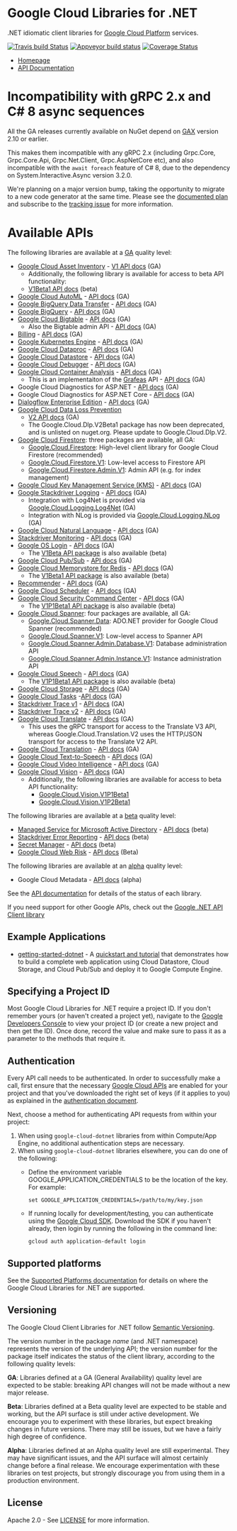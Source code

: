 # Google Cloud Libraries for .NET
.NET idiomatic client libraries for [Google Cloud Platform](https://cloud.google.com/) services.

[![Travis build Status](https://travis-ci.org/googleapis/google-cloud-dotnet.svg?branch=master)](https://travis-ci.org/googleapis/google-cloud-dotnet)
[![Appveyor build status](https://ci.appveyor.com/api/projects/status/hkkyregfhh5m4d2u?svg=true)](https://ci.appveyor.com/project/googleapis/google-cloud-dotnet)
[![Coverage Status](https://codecov.io/gh/googleapis/google-cloud-dotnet/branch/master/graph/badge.svg)](https://codecov.io/gh/googleapis/google-cloud-dotnet)

* [Homepage](https://cloud.google.com/dotnet/)
* [API Documentation](http://googleapis.github.io/google-cloud-dotnet/docs/)

# Incompatibility with gRPC 2.x and C# 8 async sequences

All the GA releases currently available on NuGet depend on [GAX](https://github.com/googleapis/gax-dotnet) version 2.10 or earlier.

This makes them incompatible with any gRPC 2.x (including Grpc.Core, Grpc.Core.Api, Grpc.Net.Client, Grpc.AspNetCore etc), and also incompatible with the `await foreach` feature of C# 8, due to the dependency on System.Interactive.Async version 3.2.0.

We're planning on a major version bump, taking the opportunity to migrate to a new code generator at the same time. Please see the [documented plan](https://googleapis.github.io/google-cloud-dotnet/docs/major-version.html) and subscribe to the [tracking issue](https://github.com/googleapis/google-cloud-dotnet/issues/3519) for more information.

# Available APIs

The following libraries are available at a [GA](#versioning) quality level:

* [Google Cloud Asset Inventory](https://cloud.google.com/resource-manager/docs/cloud-asset-inventory/overview) - [V1 API docs](https://googleapis.dev/dotnet/Google.Cloud.Asset.V1/latest) (GA)
  * Additionally, the following library is available for access to beta API functionality:
  * [V1Beta1 API docs](https://googleapis.dev/dotnet/Google.Cloud.Asset.V1Beta1/latest) (beta)
* [Google Cloud AutoML](https://cloud.google.com/automl/) - [API docs](https://googleapis.dev/dotnet/Google.AutoML.V1/latest) (GA)
* [Google BigQuery Data Transfer](https://cloud.google.com/bigquery/transfer/) - [API docs](https://googleapis.dev/dotnet/Google.Cloud.BigQuery.DataTransfer.V1/latest) (GA)
* [Google BigQuery](https://cloud.google.com/bigquery/) - [API docs](https://googleapis.dev/dotnet/Google.Cloud.BigQuery.V2/latest) (GA)
* [Google Cloud Bigtable](https://cloud.google.com/bigtable/) - [API docs](https://googleapis.dev/dotnet/Google.Cloud.Bigtable.V2/latest) (GA)
  * Also the Bigtable admin API - [API docs](https://googleapis.dev/dotnet/Google.Cloud.Bigtable.Admin.V2/latest) (GA)
* [Billing](https://cloud.google.com/billing/docs/) - [API docs](https://googleapis.dev/dotnet/Google.Cloud.Billing.V1/latest) (GA)
* [Google Kubernetes Engine](https://cloud.google.com/kubernetes-engine/) - [API docs](https://googleapis.dev/dotnet/Google.Cloud.Container.V1/latest) (GA)
* [Google Cloud Dataproc](https://cloud.google.com/dataproc/) - [API docs](https://googleapis.dev/dotnet/Google.Cloud.Dataproc.V1/latest) (GA)
* [Google Cloud Datastore](https://cloud.google.com/datastore/) - [API docs](https://googleapis.dev/dotnet/Google.Cloud.Datastore.V1/latest) (GA)
* [Google Cloud Debugger](https://cloud.google.com/debugger/) - [API docs](https://googleapis.dev/dotnet/Google.Cloud.Debugger.V2/latest) (GA)
* [Google Cloud Container Analysis](https://cloud.google.com/container-registry/docs/container-analysis/) - [API docs](https://googleapis.dev/dotnet/Google.Cloud.DevTools.ContainerAnalysis.V1/latest) (GA)
  * This is an implementaiton of the [Grafeas](https://grafeas.io) API - [API docs](https://googleapis.dev/dotnet/Grafeas.V1/latest) (GA)
* Google Cloud Diagnostics for ASP.NET - [API docs](https://googleapis.dev/dotnet/Google.Cloud.Diagnostics.AspNet/latest) (GA)
* Google Cloud Diagnostics for ASP.NET Core - [API docs](https://googleapis.dev/dotnet/Google.Cloud.Diagnostics.AspNetCore/latest) (GA)
* [Dialogflow Enterprise Edition](https://cloud.google.com/dialogflow-enterprise/) - [API docs](https://googleapis.dev/dotnet/Google.Cloud.Dialogflow.V2/latest) (GA)
* [Google Cloud Data Loss Prevention](https://cloud.google.com/dlp/)
  * [V2 API docs](https://googleapis.dev/dotnet/Google.Cloud.Dlp.V2/latest) (GA)
  * The Google.Cloud.Dlp.V2Beta1 package has now been deprecated, and is unlisted on nuget.org.
    Please update to Google.Cloud.Dlp.V2.
* [Google Cloud Firestore](https://cloud.google.com/firestore/): three packages are available, all GA:
  * [Google.Cloud.Firestore](https://googleapis.dev/dotnet/Google.Cloud.Firestore/latest): High-level client library for Google Cloud Firestore (recommended)
  * [Google.Cloud.Firestore.V1](https://googleapis.dev/dotnet/Google.Cloud.Firestore.V1/latest): Low-level access to Firestore API
  * [Google.Cloud.Firestore.Admin.V1](https://googleapis.dev/dotnet/Google.Cloud.Firestore.Admin.V1/latest): Admin API (e.g. for index management)
* [Google Cloud Key Management Service (KMS)](https://cloud.google.com/kms/) - [API docs](https://googleapis.dev/dotnet/Google.Cloud.Kms.V1/latest) (GA)
* [Google Stackdriver Logging](https://cloud.google.com/logging/) - [API docs](https://googleapis.dev/dotnet/Google.Cloud.Logging.V2/latest) (GA)
  * Integration with Log4Net is provided via [Google.Cloud.Logging.Log4Net](https://googleapis.dev/dotnet/Google.Cloud.Logging.Log4Net/latest) (GA)
  * Integration with NLog is provided via [Google.Cloud.Logging.NLog](https://googleapis.dev/dotnet/Google.Cloud.Logging.NLog/latest) (GA)
* [Google Cloud Natural Language](https://cloud.google.com/natural-language/) - [API docs](https://googleapis.dev/dotnet/Google.Cloud.Language.V1/latest) (GA)
* [Stackdriver Monitoring](https://cloud.google.com/monitoring/) - [API docs](https://googleapis.dev/dotnet/Google.Cloud.Monitoring.V3/latest) (GA)
* [Google OS Login](https://cloud.google.com/compute/docs/instances/managing-instance-access) - [API docs](https://googleapis.dev/dotnet/Google.Cloud.OsLogin.V1/latest) (GA)
  * The [V1Beta API package](https://googleapis.dev/dotnet/Google.Cloud.OsLogin.V1Beta/latest) is also available (beta)
* [Google Cloud Pub/Sub](https://cloud.google.com/pubsub/) - [API docs](https://googleapis.dev/dotnet/Google.Cloud.PubSub.V1/latest) (GA)
* [Google Cloud Memorystore for Redis](https://cloud.google.com/memorystore/) - [API docs](https://googleapis.dev/dotnet/Google.Cloud.Redis.V1/latest) (GA)
  * The [V1Beta1 API package](https://googleapis.dev/dotnet/Google.Cloud.Redis.V1Beta1/latest) is also available (beta)
* [Recommender](https://cloud.google.com/recommender/docs/) - [API docs](https://googleapis.dev/dotnet/Google.Cloud.Recommender.V1/latest) (GA)
* [Google Cloud Scheduler](https://cloud.google.com/scheduler/) - [API docs](https://googleapis.dev/dotnet/Google.Cloud.Scheduler.V1/latest) (GA)
* [Google Cloud Security Command Center](https://cloud.google.com/security-command-center/) - [API docs](https://googleapis.dev/dotnet/Google.Cloud.SecurityCenter.V1/latest) (GA)
  * The [V1P1Beta1 API package](https://googleapis.dev/dotnet/Google.Cloud.SecurityCenter.V1P1Beta1/latest) is also available (beta)
* [Google Cloud Spanner](https://cloud.google.com/spanner/): four packages are available, all GA:
  * [Google.Cloud.Spanner.Data](https://googleapis.dev/dotnet/Google.Cloud.Spanner.Data/latest): ADO.NET provider for Google Cloud Spanner (recommended)
  * [Google.Cloud.Spanner.V1](https://googleapis.dev/dotnet/Google.Cloud.Spanner.V1/latest): Low-level access to Spanner API
  * [Google.Cloud.Spanner.Admin.Database.V1](https://googleapis.dev/dotnet/Google.Cloud.Spanner.Admin.Database.V1/latest): Database administration API
  * [Google.Cloud.Spanner.Admin.Instance.V1](https://googleapis.dev/dotnet/Google.Cloud.Spanner.Admin.Instance.V1/latest): Instance administration API
* [Google Cloud Speech](https://cloud.google.com/speech/) - [API docs](https://googleapis.dev/dotnet/Google.Cloud.Speech.V1/latest) (GA)
  * The [V1P1Beta1 API package](https://googleapis.dev/dotnet/Google.Cloud.Speech.V1P1Beta1/latest) is also available (beta)
* [Google Cloud Storage](https://cloud.google.com/storage/) - [API docs](https://googleapis.dev/dotnet/Google.Cloud.Storage.V1/latest) (GA)
* [Google Cloud Tasks](https://cloud.google.com/tasks/) -[API docs](https://googleapis.dev/dotnet/Google.Cloud.Tasks.V2/latest) (GA)
* [Stackdriver Trace v1](https://cloud.google.com/trace/) - [API docs](https://googleapis.dev/dotnet/Google.Cloud.Trace.V1/latest) (GA)
* [Stackdriver Trace v2](https://cloud.google.com/trace/) - [API docs](https://googleapis.dev/dotnet/Google.Cloud.Trace.V2/latest) (GA)
* [Google Cloud Translate](https://cloud.google.com/translate/) - [API docs](https://googleapis.dev/dotnet/Google.Cloud.Translate.V3/latest) (GA)
  * This uses the gRPC transport for access to the Translate V3 API, whereas Google.Cloud.Translation.V2 uses the HTTP/JSON transport for access to the Translate V2 API.
* [Google Cloud Translation](https://cloud.google.com/translate/) - [API docs](https://googleapis.dev/dotnet/Google.Cloud.Translation.V2/latest) (GA)
* [Google Cloud Text-to-Speech](https://cloud.google.com/text-to-speech/) - [API docs](https://googleapis.dev/dotnet/Google.Cloud.TextToSpeech.V1/latest) (GA)
* [Google Cloud Video Intelligence](https://cloud.google.com/video-intelligence/) - [API docs](https://googleapis.dev/dotnet/Google.Cloud.VideoIntelligence.V1/latest) (GA)
* [Google Cloud Vision](https://cloud.google.com/vision/) - [API docs](https://googleapis.dev/dotnet/Google.Cloud.Vision.V1/latest) (GA)
  * Additionally, the following libraries are available for access to beta API functionality:
    * [Google.Cloud.Vision.V1P1Beta1](https://googleapis.dev/dotnet/Google.Cloud.Vision.V1P1Beta1/latest)
    * [Google.Cloud.Vision.V1P2Beta1](https://googleapis.dev/dotnet/Google.Cloud.Vision.V1P2Beta1/latest)

The following libraries are available at a [beta](#versioning) quality level:

* [Managed Service for Microsoft Active Directory](https://cloud.google.com/managed-microsoft-ad/) - [API docs](https://googleapis.dev/dotnet/Google.Cloud.ManagedIdentities.V1/latest) (beta)
* [Stackdriver Error Reporting](https://cloud.google.com/error-reporting/) - [API docs](https://googleapis.dev/dotnet/Google.Cloud.ErrorReporting.V1Beta1/latest) (beta)
* [Secret Manager](https://cloud.google.com/secret-manager) - [API docs](https://googleapis.dev/dotnet/Google.Cloud.SecretManager.V1Beta1/latest) (beta)
* [Google Cloud Web Risk](https://cloud.google.com/web-risk/) - [API docs](https://googleapis.dev/dotnet/Google.Cloud.WebRisk.V1Beta1/latest) (Beta)

The following libraries are available at an [alpha](#versioning) quality level:

* Google Cloud Metadata - [API docs](https://googleapis.dev/dotnet/Google.Cloud.Metadata.V1/latest) (alpha)

See the [API documentation](https://googleapis.dev/dotnet/latest) for details of the status
of each library.

If you need support for other Google APIs, check out the
[Google .NET API Client library](https://github.com/google/google-api-dotnet-client)

## Example Applications

* [getting-started-dotnet](https://github.com/googleapis/getting-started-dotnet/) -
  A [quickstart and tutorial](https://cloud.google.com/dotnet/) that demonstrates how to build a complete web 
  application using Cloud Datastore, Cloud Storage, and Cloud Pub/Sub and deploy it to Google Compute Engine.

## Specifying a Project ID

Most Google Cloud Libraries for .NET require a project ID. If you
don't remember yours (or haven't created a project yet), navigate to
the [Google Developers Console](https://console.developers.google.com/project) to view
your project ID (or create a new project and then get the ID). Once
done, record the value and make sure to pass it as a parameter to
the methods that require it.

## Authentication

Every API call needs to be authenticated. In order to successfully
make a call, first ensure that the necessary [Google Cloud
APIs](https://console.developers.google.com/apis/library/) are enabled for your project and that
you've downloaded the right set of keys (if it applies to you) as
explained in the [authentication
document](https://github.com/googleapis/google-cloud-common/blob/master/authentication/readme.md#authentication).

Next, choose a method for authenticating API requests from within your project:

1. When using `google-cloud-dotnet` libraries from within Compute/App Engine, no additional authentication steps are necessary.
2. When using `google-cloud-dotnet` libraries elsewhere, you can do one of the following:
    * Define the environment variable GOOGLE_APPLICATION_CREDENTIALS to be the location of the key.  For example:

      ```
      set GOOGLE_APPLICATION_CREDENTIALS=/path/to/my/key.json
      ``` 
    * If running locally for development/testing, you can authenticate using the [Google Cloud SDK](https://cloud.google.com/sdk/).
      Download the SDK if you haven't already, then login by running the following in the command line:

      ```
      gcloud auth application-default login
      ```

## Supported platforms

See the [Supported Platforms
documentation](https://googleapis.github.io/google-cloud-dotnet/docs/guides/platforms.html)
for details on where the Google Cloud Libraries for .NET are
supported.

## Versioning

The Google Cloud Client Libraries for .NET follow [Semantic Versioning](http://semver.org/).

The version number in the package *name* (and .NET namespace)
represents the version of the underlying API; the version number for
the package itself indicates the status of the client library, according to
the following quality levels:

**GA**: Libraries defined at a GA (General Availability) quality level are
expected to be stable: breaking API changes will not be made without a new major
release.

**Beta**: Libraries defined at a Beta quality level are expected to
be stable and working, but the API surface is still under active
development. We encourage you to experiment with these libraries, but
expect breaking changes in future versions. There may still be
issues, but we have a fairly high degree of confidence.

**Alpha**: Libraries defined at an Alpha quality level are still
experimental. They may have significant issues, and the API surface
will almost certainly change before a final release. We encourage
experimentation with these libraries on test projects, but strongly
discourage you from using them in a production environment.

## License

Apache 2.0 - See [LICENSE](./LICENSE) for more information.
